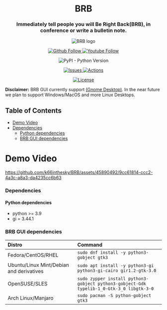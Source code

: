 <h1 align="center">BRB</h1>
<h3 align="center">Immediately tell people you will Be Right Back(BRB), in conference or write a bulletin note.</h3>
<p align="center">
  <img src="/wallpaper/Logo.png" alt="BRB logo"></img>
</p>

<p align="center">
    <a href="https://github.com/k66inthesky">
        <img alt="Github Follow" src="https://play.google.com/store/apps/details?id=com.github.android&hl=zh_TW">
    </a>
    <a href="https://www.youtube.com/@k66inthesky">
        <img alt="Youtube Follow" src="https://play.google.com/store/apps/details?id=com.google.android.youtube&hl=zh_TW">
    </a>
</p>
<p align="center">
  <img alt="PyPI - Python Version" src="https://img.shields.io/pypi/pyversions/protonvpn-gui?color=Yellow&label=python&logo=Python&logoColor=Yellow">
</p>
<p align="center">
    <a href="https://github.com/k66inthesky/BRB/issues">
      <img alt="Issues"></img>
    </a>
    <a href="https://github.com/k66inthesky/BRB/actions/new">
      <img alt="Actions"></img>
    </a>
</p>
<p align="center">
  <a href="https://github.com/k66inthesky/BRB/blob/master/LICENSE">
    <img alt="License"></img>
  </a>
</p>

**Disclaimer:**
BRB GUI currently support <u>(Gnome Desktop)</u>. In the near future we plan to support Windows/MacOS and more Linux Desktops.


## Table of Contents
- [Demo Video](#demo-video)
- [Dependencies](#dependencies)
    - [Python dependencies](#python-dependencies)
    - [BRB GUI dependencies](#BRB-gui-dependencies)
  
# Demo Video
https://github.com/k66inthesky/BRB/assets/45890492/9cc61814-ccc2-4a3c-a8a3-da4235cc6b63


### Dependencies

#### Python dependencies
- python >= 3.9
- gi = 3.44.1


### BRB GUI dependencies

| **Distro**                              | **Command**                                                                                                     |
|:----------------------------------------|:---------------------------------------------------------------------------------------|
|Fedora/CentOS/RHEL                       | `sudo dnf install -y python3-gobject gtk3`                                                                      |
|Ubuntu/Linux Mint/Debian and derivatives | `sudo apt install -y python3-gi python3-gi-cairo gir1.2-gtk-3.0`                                                |
|OpenSUSE/SLES                            | `sudo zypper install python3-gobject python3-gobject-Gdk typelib-1_0-Gtk-3_0 libgtk-3-0`                        |
|Arch Linux/Manjaro                       | `sudo pacman -S python-gobject gtk3` 

